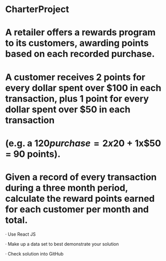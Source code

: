 # CharterProject


# A retailer offers a rewards program to its customers, awarding points based on each recorded purchase.

# A customer receives 2 points for every dollar spent over $100 in each transaction, plus 1 point for every dollar spent over $50 in each transaction

# (e.g. a $120 purchase = 2x$20 + 1x$50 = 90 points).

# Given a record of every transaction during a three month period, calculate the reward points earned for each customer per month and total.

·         Use React JS

·         Make up a data set to best demonstrate your solution

·         Check solution into GitHub